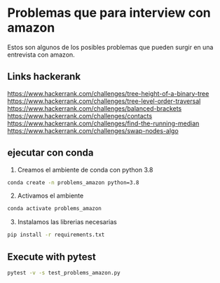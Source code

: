# Problemas que para interview con amazon

Estos son algunos de los posibles problemas que pueden surgir en una entrevista con amazon.

## Links hackerank

https://www.hackerrank.com/challenges/tree-height-of-a-binary-tree
https://www.hackerrank.com/challenges/tree-level-order-traversal
https://www.hackerrank.com/challenges/balanced-brackets
https://www.hackerrank.com/challenges/contacts
https://www.hackerrank.com/challenges/find-the-running-median
https://www.hackerrank.com/challenges/swap-nodes-algo

## ejecutar con conda

1. Creamos el ambiente de conda con python 3.8

```bash
conda create -n problems_amazon python=3.8
```

2. Activamos el ambiente

```bash
conda activate problems_amazon
```

3. Instalamos las librerias necesarias

```bash
pip install -r requirements.txt
```

## Execute with pytest

```bash
pytest -v -s test_problems_amazon.py
```
